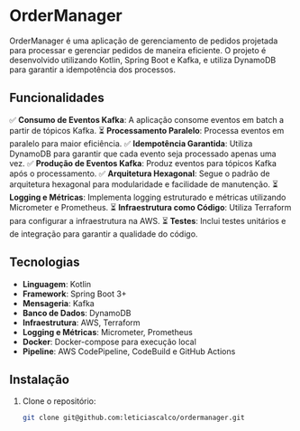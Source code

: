 
# OrderManager

OrderManager é uma aplicação de gerenciamento de pedidos projetada para processar e gerenciar pedidos de maneira eficiente. O projeto é desenvolvido utilizando Kotlin, Spring Boot e Kafka, e utiliza DynamoDB para garantir a idempotência dos processos.

## Funcionalidades

✅ **Consumo de Eventos Kafka**: A aplicação consome eventos em batch a partir de tópicos Kafka.
⏳ **Processamento Paralelo**: Processa eventos em paralelo para maior eficiência.
✅ **Idempotência Garantida**: Utiliza DynamoDB para garantir que cada evento seja processado apenas uma vez.
✅ **Produção de Eventos Kafka**: Produz eventos para tópicos Kafka após o processamento.
✅ **Arquitetura Hexagonal**: Segue o padrão de arquitetura hexagonal para modularidade e facilidade de manutenção.
⏳ **Logging e Métricas**: Implementa logging estruturado e métricas utilizando Micrometer e Prometheus.
⏳ **Infraestrutura como Código**: Utiliza Terraform para configurar a infraestrutura na AWS.
⏳ **Testes**: Inclui testes unitários e de integração para garantir a qualidade do código.

## Tecnologias

- **Linguagem**: Kotlin
- **Framework**: Spring Boot 3+
- **Mensageria**: Kafka
- **Banco de Dados**: DynamoDB
- **Infraestrutura**: AWS, Terraform
- **Logging e Métricas**: Micrometer, Prometheus
- **Docker**: Docker-compose para execução local
- **Pipeline**: AWS CodePipeline, CodeBuild e GitHub Actions

## Instalação

1. Clone o repositório:

   ```bash
   git clone git@github.com:leticiascalco/ordermanager.git
